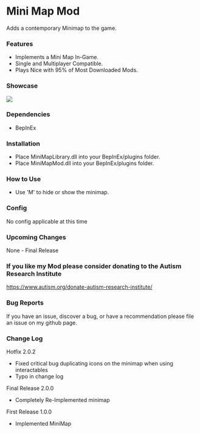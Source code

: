 # Mini Map Mod
Adds a contemporary Minimap to the game.

### Features

- Implements a Mini Map In-Game.
- Single and Multiplayer Compatible.
- Plays Nice with 95% of Most Downloaded Mods.

### Showcase

![](https://i.imgur.com/7eQTp6E.png)
	
### Dependencies
- BepInEx

### Installation
- Place MiniMapLibrary.dll into your BepInEx/plugins folder.
- Place MiniMapMod.dll into your BepInEx/plugins folder.

### How to Use
- Use 'M' to hide or show the minimap. 

### Config
No config applicable at this time

### Upcoming Changes
None - Final Release

### If you like my Mod please consider donating to the Autism Research Institute 
https://www.autism.org/donate-autism-research-institute/

### Bug Reports
If you have an issue, discover a bug, or have a recommendation please file an issue on my github page.

### Change Log
Hotfix 2.0.2
- Fixed critical bug duplicating icons on the minimap when using interactables
- Typo in change log

Final Release 2.0.0
- Completely Re-Implemented minimap  

First Release 1.0.0
- Implemented MiniMap
